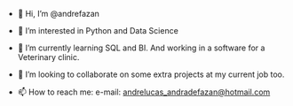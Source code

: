 - 👋 Hi, I’m @andrefazan
- 👀 I’m interested in Python and Data Science
- 🌱 I’m currently learning SQL and BI. And working in a software for a Veterinary clinic.
- 💞️ I’m looking to collaborate on some extra projects at my current job too. 

- 📫 How to reach me: e-mail: andrelucas_andradefazan@hotmail.com
